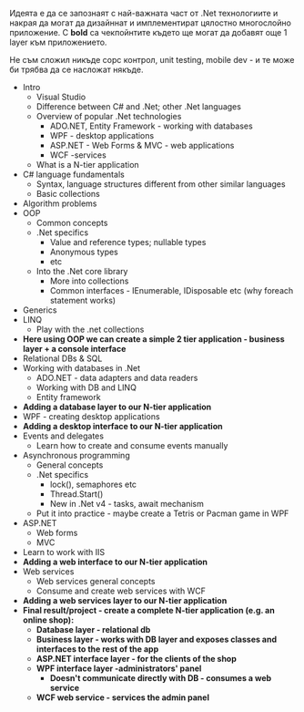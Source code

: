 Идеята е да се запознаят с най-важната част от .Net технологиите и накрая да могат да дизайннат и имплементират цялостно многослойно приложение.
С **bold** са чекпойнтите където ще могат да добавят още 1 layer към приложението.

Не съм сложил никъде сорс контрол, unit testing, mobile dev - и те може би трябва да се насложат някъде.

* Intro
	* Visual Studio
	* Difference between C# and .Net; other .Net languages
	* Overview of popular .Net technologies
		* ADO.NET, Entity Framework - working with databases
		* WPF - desktop applications
		* ASP.NET - Web Forms & MVC - web applications
		* WCF -services
	* What is a N-tier application
* C# language fundamentals
	* Syntax, language structures different from other similar languages
	* Basic collections
* Algorithm problems
* OOP
	* Common concepts
	* .Net specifics
		* Value and reference types; nullable types
		* Anonymous types
		* etc
	* Into the .Net core library
		* More into collections
		* Common interfaces - IEnumerable, IDisposable etc (why foreach statement works)
* Generics
* LINQ
	* Play with the .net collections
* **Here using OOP we can create a simple 2 tier application - business layer + a console interface**
* Relational DBs & SQL
* Working with databases in .Net
	* ADO.NET - data adapters and data readers
	* Working with DB and LINQ
	* Entity framework
* **Adding a database layer to our N-tier application**
* WPF - creating desktop applications
* **Adding a desktop interface  to our N-tier application**
* Events and delegates
	* Learn how to create and consume events manually
* Asynchronous programming
	* General concepts
	* .Net specifics
		* lock(), semaphores etc
		* Thread.Start()
		* New in .Net v4 - tasks, await mechanism
	* Put it into practice - maybe create a Tetris or Pacman game in WPF
* ASP.NET
	* Web forms
	* MVC
* Learn to work with IIS
* **Adding a web interface  to our N-tier application**
* Web services
	* Web services general concepts
	* Consume and create web services with WCF
* **Adding a web services layer to our N-tier application**
* **Final result/project - create a complete N-tier application (e.g. an online shop):**
	* **Database layer - relational db**
	* **Business layer - works with DB layer and exposes classes and interfaces to the rest of the app**
	* **ASP.NET interface layer - for the clients of the shop**
	* **WPF interface layer -administrators' panel**
		* **Doesn't communicate directly with DB - consumes a web service**
	* **WCF web service - services the admin panel**
